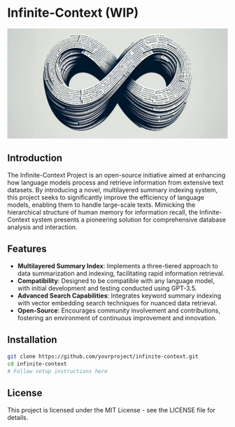 # Infinite-Context (WIP)

![Infinite-Context Logo](images/infinite-context-img.png)

## Introduction

The Infinite-Context Project is an open-source initiative aimed at enhancing how language models process and retrieve information from extensive text datasets. By introducing a novel, multilayered summary indexing system, this project seeks to significantly improve the efficiency of language models, enabling them to handle large-scale texts. Mimicking the hierarchical structure of human memory for information recall, the Infinite-Context system presents a pioneering solution for comprehensive database analysis and interaction.

## Features

- **Multilayered Summary Index**: Implements a three-tiered approach to data summarization and indexing, facilitating rapid information retrieval.
- **Compatibility**: Designed to be compatible with any language model, with initial development and testing conducted using GPT-3.5.
- **Advanced Search Capabilities**: Integrates keyword summary indexing with vector embedding search techniques for nuanced data retrieval.
- **Open-Source**: Encourages community involvement and contributions, fostering an environment of continuous improvement and innovation.

## Installation

```bash
git clone https://github.com/yourproject/infinite-context.git
cd infinite-context
# Follow setup instructions here
```
## License
This project is licensed under the MIT License - see the LICENSE file for details.

